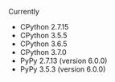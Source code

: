 Currently

- CPython 2.7.15
- CPython 3.5.5
- CPython 3.6.5
- CPython 3.7.0
- PyPy 2.7.13 (version 6.0.0)
- PyPy 3.5.3 (version 6.0.0)
